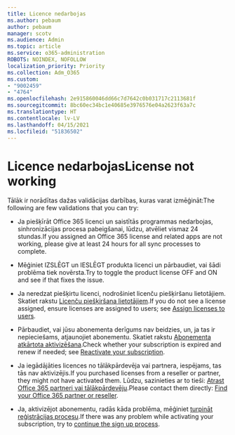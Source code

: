 ```yaml
---
title: Licence nedarbojas
ms.author: pebaum
author: pebaum
manager: scotv
ms.audience: Admin
ms.topic: article
ms.service: o365-administration
ROBOTS: NOINDEX, NOFOLLOW
localization_priority: Priority
ms.collection: Adm_O365
ms.custom:
- "9002459"
- "4764"
ms.openlocfilehash: 2e915860046dd66c7d7642c0b031717c2113681f
ms.sourcegitcommit: 8bc60ec34bc1e40685e3976576e04a2623f63a7c
ms.translationtype: HT
ms.contentlocale: lv-LV
ms.lasthandoff: 04/15/2021
ms.locfileid: "51836502"
---
```

# <a name="license-not-working"></a><span data-ttu-id="0e63f-102">Licence nedarbojas</span><span class="sxs-lookup"><span data-stu-id="0e63f-102">License not working</span></span>

<span data-ttu-id="0e63f-103">Tālāk ir norādītas dažas validācijas darbības, kuras varat izmēģināt:</span><span class="sxs-lookup"><span data-stu-id="0e63f-103">The following are few validations that you can try:</span></span>

- <span data-ttu-id="0e63f-104">Ja piešķīrāt Office 365 licenci un saistītās programmas nedarbojas, sinhronizācijas procesa pabeigšanai, lūdzu, atvēliet vismaz 24 stundas.</span><span class="sxs-lookup"><span data-stu-id="0e63f-104">If you assigned an Office 365 license and related apps are not working, please give at least 24 hours for all sync processes to complete.</span></span> 

- <span data-ttu-id="0e63f-105">Mēģiniet IZSLĒGT un IESLĒGT produkta licenci un pārbaudiet, vai šādi problēma tiek novērsta.</span><span class="sxs-lookup"><span data-stu-id="0e63f-105">Try to toggle the product license OFF and ON and see if that fixes the issue.</span></span> 

- <span data-ttu-id="0e63f-106">Ja neredzat piešķirtu licenci, nodrošiniet licenču piešķiršanu lietotājiem. Skatiet rakstu [Licenču piešķiršana lietotājiem](https://docs.microsoft.com/microsoft-365/admin/manage/assign-licenses-to-users?view=o365-worldwide).</span><span class="sxs-lookup"><span data-stu-id="0e63f-106">If you do not see a license assigned, ensure licenses are assigned to users; see [Assign licenses to users](https://docs.microsoft.com/microsoft-365/admin/manage/assign-licenses-to-users?view=o365-worldwide).</span></span>

- <span data-ttu-id="0e63f-107">Pārbaudiet, vai jūsu abonementa derīgums nav beidzies, un, ja tas ir nepieciešams, atjaunojiet abonementu. Skatiet rakstu [Abonementa atkārtota aktivizēšana](https://docs.microsoft.com/alchemyinsights/reactivate-your-subscription).</span><span class="sxs-lookup"><span data-stu-id="0e63f-107">Check whether your subscription is expired and renew if needed; see [Reactivate your subscription](https://docs.microsoft.com/alchemyinsights/reactivate-your-subscription).</span></span> 

- <span data-ttu-id="0e63f-108">Ja iegādājāties licences no tālākpārdevēja vai partnera, iespējams, tas tās nav aktivizējis.</span><span class="sxs-lookup"><span data-stu-id="0e63f-108">If you purchased licenses from a reseller or partner, they might not have activated them.</span></span> <span data-ttu-id="0e63f-109">Lūdzu, sazinieties ar to tieši: [Atrast Office 365 partneri vai tālākpārdevēju](https://docs.microsoft.com//microsoft-365/admin/manage/find-your-partner-or-reseller).</span><span class="sxs-lookup"><span data-stu-id="0e63f-109">Please contact them directly: [Find your Office 365 partner or reseller](https://docs.microsoft.com//microsoft-365/admin/manage/find-your-partner-or-reseller).</span></span>

- <span data-ttu-id="0e63f-110">Ja, aktivizējot abonementu, radās kāda problēma, mēģiniet [turpināt reģistrācijas procesu](https://go.microsoft.com/fwlink/?linkid=2126800).</span><span class="sxs-lookup"><span data-stu-id="0e63f-110">If there was any problem while activating your subscription, try to [continue the sign up process](https://go.microsoft.com/fwlink/?linkid=2126800).</span></span>
